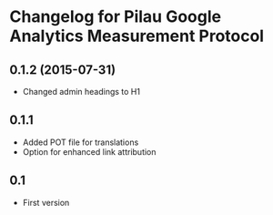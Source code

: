 # Changelog for Pilau Google Analytics Measurement Protocol

## 0.1.2 (2015-07-31)
* Changed admin headings to H1

## 0.1.1
* Added POT file for translations
* Option for enhanced link attribution

## 0.1
* First version
